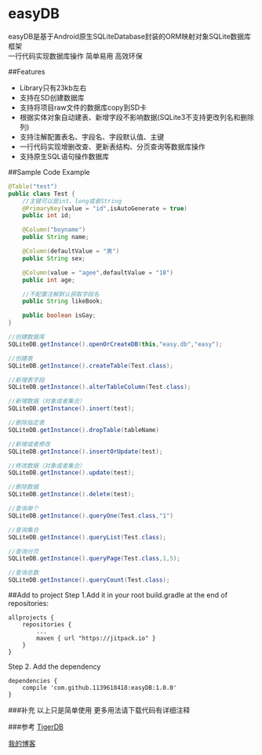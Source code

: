 # easyDB

easyDB是基于Android原生SQLiteDatabase封装的ORM映射对象SQLite数据库框架<br> 
一行代码实现数据库操作 简单易用 高效环保

##Features
* Library只有23kb左右
* 支持在SD创建数据库
* 支持将项目raw文件的数据库copy到SD卡
* 根据实体对象自动建表、新增字段不影响数据(SQLite3不支持更改列名和删除列)
* 支持注解配置表名、字段名、字段默认值、主键
* 一行代码实现增删改查、更新表结构、分页查询等数据库操作
* 支持原生SQL语句操作数据库

##Sample Code Example
```java
@Table("test")
public class Test {
    //主键可以是int、long或者String
    @PrimaryKey(value = "id",isAutoGenerate = true)
    public int id;

    @Column("boyname")
    public String name;

    @Column(defaultValue = "男")
    public String sex;

    @Column(value = "agee",defaultValue = "18")
    public int age;

    //不配置注解默认获取字段名
    public String likeBook;

    public boolean isGay;
}

//创建数据库
SQLiteDB.getInstance().openOrCreateDB(this,"easy.db","easy");

//创建表
SQLiteDB.getInstance().createTable(Test.class);

//新增表字段
SQLiteDB.getInstance().alterTableColumn(Test.class);

//新增数据（对象或者集合）
SQLiteDB.getInstance().insert(test);

//删除指定表
SQLiteDB.getInstance().dropTable(tableName)

//新增或者修改
SQLiteDB.getInstance().insertOrUpdate(test);

//修改数据（对象或者集合）
SQLiteDB.getInstance().update(test);

//删除数据
SQLiteDB.getInstance().delete(test);

//查询单个
SQLiteDB.getInstance().queryOne(Test.class,"1")

//查询集合
SQLiteDB.getInstance().queryList(Test.class);

//查询分页
SQLiteDB.getInstance().queryPage(Test.class,1,5);

//查询总数
SQLiteDB.getInstance().queryCount(Test.class);

```
##Add to project
Step 1.Add it in your root build.gradle at the end of repositories:
```
allprojects {
    repositories {
        ...
        maven { url "https://jitpack.io" }
    }
}
```
Step 2. Add the dependency
```
dependencies {
    compile 'com.github.1139618418:easyDB:1.0.0'
}
```

###补充
以上只是简单使用 更多用法请下载代码有详细注释

###参考
[TigerDB](https://github.com/huyongli/TigerDB)<br>

[我的博客](http://blog.csdn.net/u011507982/article)

